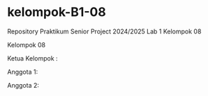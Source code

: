 # kelompok-B1-08
Repository Praktikum Senior Project 2024/2025 Lab 1 Kelompok 08

Kelompok 08

Ketua Kelompok :

Anggota 1:

Anggota 2:
